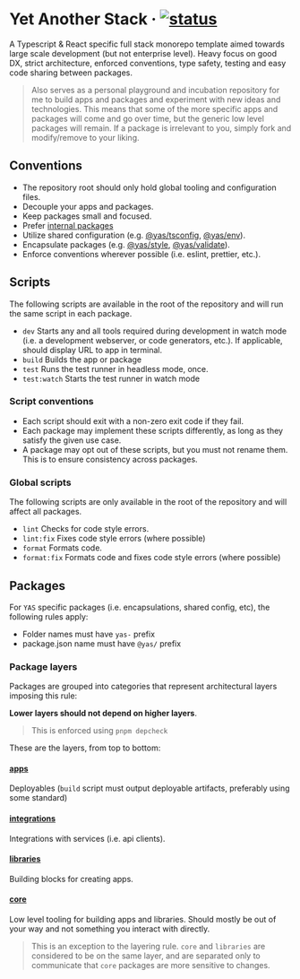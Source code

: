 # Yet Another Stack &middot; [![status](https://github.com/ksandin/yas/actions/workflows/ci.yml/badge.svg)](https://github.com/ksandin/yas/actions)

A Typescript & React specific full stack monorepo template aimed towards large scale development (but not enterprise level). Heavy focus on good DX, strict architecture, enforced conventions, type safety, testing and easy code sharing between packages.

> Also serves as a personal playground and incubation repository for me to build apps and packages and experiment with new ideas and technologies. This means that some of the more specific apps and packages will come and go over time, but the generic low level packages will remain. If a package is irrelevant to you, simply fork and modify/remove to your liking.

## Conventions

- The repository root should only hold global tooling and configuration files.
- Decouple your apps and packages.
- Keep packages small and focused.
- Prefer [internal packages](https://turbo.build/repo/docs/handbook/sharing-code/internal-packages)
- Utilize shared configuration (e.g. [@yas/tsconfig](core/yas-tsconfig), [@yas/env](core/yas-env)).
- Encapsulate packages (e.g. [@yas/style](libraries/yas-style), [@yas/validate](libraries/yas-validate)).
- Enforce conventions wherever possible (i.e. eslint, prettier, etc.).

## Scripts

The following scripts are available in the root of the repository and will run the same script in each package.

- `dev` Starts any and all tools required during development in watch mode (i.e. a development webserver, or code generators, etc.). If applicable, should display URL to app in terminal.
- `build` Builds the app or package
- `test` Runs the test runner in headless mode, once.
- `test:watch` Starts the test runner in watch mode

### Script conventions

- Each script should exit with a non-zero exit code if they fail.
- Each package may implement these scripts differently, as long as they satisfy the given use case.
- A package may opt out of these scripts, but you must not rename them. This is to ensure consistency across packages.

### Global scripts

The following scripts are only available in the root of the repository and will affect all packages.

- `lint` Checks for code style errors.
- `lint:fix` Fixes code style errors (where possible)
- `format` Formats code.
- `format:fix` Formats code and fixes code style errors (where possible)

## Packages

For `YAS` specific packages (i.e. encapsulations, shared config, etc), the following rules apply:

- Folder names must have `yas-` prefix
- package.json name must have `@yas/` prefix

### Package layers

Packages are grouped into categories that represent architectural layers imposing this rule:

**Lower layers should not depend on higher layers**.

> This is enforced using `pnpm depcheck`

These are the layers, from top to bottom:

#### [apps](apps)

Deployables (`build` script must output deployable artifacts, preferably using some standard)

#### [integrations](libraries)

Integrations with services (i.e. api clients).

#### [libraries](libraries)

Building blocks for creating apps.

#### [core](core)

Low level tooling for building apps and libraries. Should mostly be out of your way and not something you interact with directly.

> This is an exception to the layering rule. `core` and `libraries` are considered to be on the same layer, and are separated only to communicate that `core` packages are more sensitive to changes.
